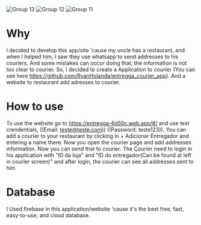 ![Group 13](https://user-images.githubusercontent.com/86686024/212442350-63360cbd-0bd6-4975-a92e-2ed85e813340.png)
![Group 12](https://user-images.githubusercontent.com/86686024/212442353-71db9397-8982-4083-ab91-26907b95d840.png)
![Group 11](https://user-images.githubusercontent.com/86686024/212442357-f539fb6a-b44d-4fd2-b2ec-8a53ad4d32a9.png)

# Why
I decided to develop this app/site 'cause my uncle has a restaurant, and when I helped him, I saw they use whatsapp to send addresses to his couriers. And some mistakes can occur doing that, the information is not too clear to courier. So, I decided to create a Application to courier (You can see here https://github.com/RyanHolanda/entregga_courier_app). And a website to restaurant add adresses to courier.

# How to use
To use the website go to https://entregga-6d50c.web.app/#/ and use test crendentials, ((Email: teste@teste.com)) ((Password: teste123)). You can add a courier to your restaurant by clicking in + Adicionar Entregador and entering a name there. Now you open the courier page and add addresses information. Now you can send that to courier. The Courier need to login in his application with "ID da loja" and "ID do entregador(Can be found at left in courier screen)" and after login, the courier can see all addresses sent to him

# Database
I Used firebase in this application/website 'cause it's the best free, fast, easy-to-use, and cloud database.

